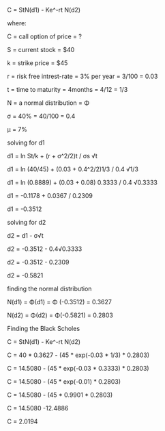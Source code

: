 
C = StN(d1) - Ke^-rt N(d2)

where:

C = call option of price = ?

S = current stock  = $40

k = strike price = $45

r = risk free intrest-rate = 3% per year = 3/100 = 0.03

t = time to maturity = 4months = 4/12 = 1/3

N = a normal distribution = Φ

σ = 40% = 40/100 = 0.4

μ = 7%

solving for d1



d1 = ln St/k + (r + σ^2/2)t / σs √t



d1 = ln (40/45) + (0.03 + 0.4^2/2)1/3 / 0.4 √1/3


d1 = ln (0.8889) + (0.03 + 0.08) 0.3333 / 0.4 √0.3333


d1 = -0.1178 + 0.0367 / 0.2309

d1 = -0.3512


solving for d2

d2 = d1 -  σ√t

d2 = -0.3512 - 0.4√0.3333

d2 = -0.3512 - 0.2309

d2 = -0.5821


finding the normal distribution

N(d1) = Φ(d1) = Φ (-0.3512) = 0.3627

N(d2) = Φ(d2) = Φ(-0.5821) = 0.2803


Finding the Black Scholes

C = StN(d1) - Ke^-rt N(d2)

C = 40 * 0.3627 - (45 * exp(-0.03 * 1/3) * 0.2803)

C = 14.5080 - (45 * exp(-0.03 * 0.3333) * 0.2803)

C = 14.5080 - (45 * exp(-0.01) * 0.2803)

C = 14.5080 - (45 * 0.9901 * 0.2803)

C = 14.5080 -12.4886

C = 2.0194






